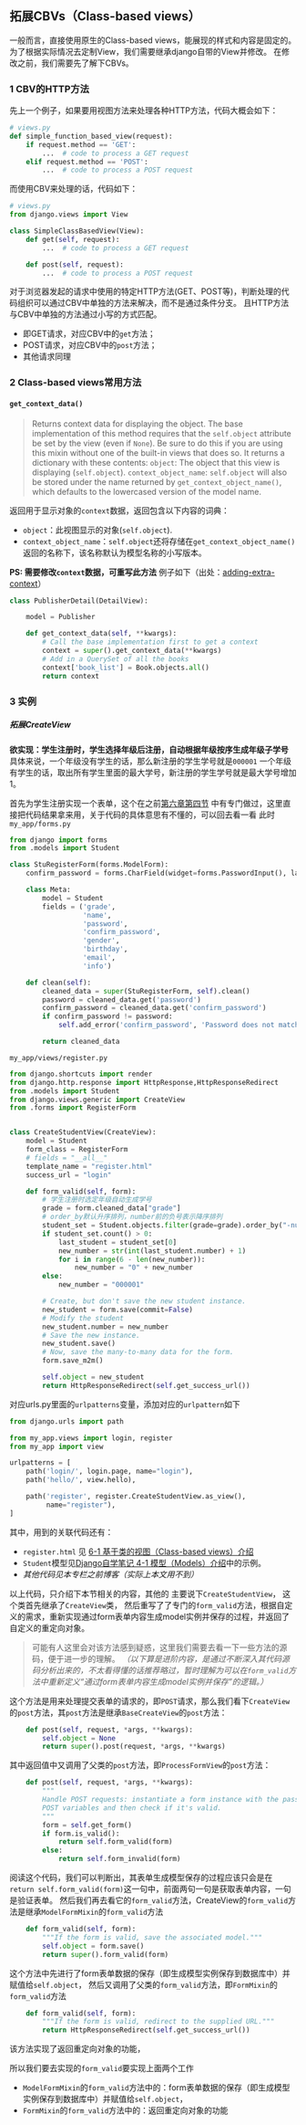 ## 拓展CBVs（Class-based views）
一般而言，直接使用原生的Class-based views，能展现的样式和内容是固定的。
为了根据实际情况去定制View，我们需要继承django自带的View并修改。
在修改之前，我们需要先了解下CBVs。
### 1 CBV的HTTP方法
先上一个例子，如果要用视图方法来处理各种HTTP方法，代码大概会如下：
```python
# views.py
def simple_function_based_view(request):
    if request.method == 'GET':
        ...  # code to process a GET request
    elif request.method == 'POST':
        ...  # code to process a POST request
```
而使用CBV来处理的话，代码如下：
```python
# views.py
from django.views import View

class SimpleClassBasedView(View):
    def get(self, request):
        ...  # code to process a GET request

    def post(self, request):
        ...  # code to process a POST request
```
对于浏览器发起的请求中使用的特定HTTP方法(GET、POST等)，判断处理的代码组织可以通过CBV中单独的方法来解决，而不是通过条件分支。
且HTTP方法与CBV中单独的方法通过小写的方式匹配。
- 即GET请求，对应CBV中的`get`方法；
- POST请求，对应CBV中的`post`方法；
- 其他请求同理

### 2 Class-based views常用方法
####  `get_context_data()`
> Returns context data for displaying the object.
> The base implementation of this method requires that the `self.object` attribute be set by the view (even if `None`). Be sure to do this if you are using this mixin without one of the built-in views that does so.
> It returns a dictionary with these contents:
> `object`: The object that this view is displaying (`self.object`).
> `context_object_name`: `self.object` will also be stored under the name returned by `get_context_object_name()`, which defaults to the lowercased version of the model name.

返回用于显示对象的`context`数据，返回包含以下内容的词典：
- `object`：此视图显示的对象(`self.object`).
- `context_object_name`：`self.object`还将存储在`get_context_object_name()`返回的名称下，该名称默认为模型名称的小写版本。

**PS: 需要修改`context`数据，可重写此方法**
例子如下（出处：[adding-extra-context](https://docs.djangoproject.com/en/2.2/topics/class-based-views/generic-display/#adding-extra-context)）
```python
class PublisherDetail(DetailView):

    model = Publisher

    def get_context_data(self, **kwargs):
        # Call the base implementation first to get a context
        context = super().get_context_data(**kwargs)
        # Add in a QuerySet of all the books
        context['book_list'] = Book.objects.all()
        return context
```

### 3 实例
##### 拓展CreateView
**欲实现：学生注册时，学生选择年级后注册，自动根据年级按序生成年级子学号**
具体来说，一个年级没有学生的话，那么新注册的学生学号就是`000001`
一个年级有学生的话，取出所有学生里面的最大学号，新注册的学生学号就是最大学号增加1。

首先为学生注册实现一个表单，这个在之前[第六章第四节](https://github.com/BigShuang/Django-personal-note-course/blob/main/contents/6/4.md)
中有专门做过，这里直接把代码结果拿来用，关于代码的具体意思有不懂的，可以回去看一看
此时`my_app/forms.py`
```python
from django import forms
from .models import Student

class StuRegisterForm(forms.ModelForm):
    confirm_password = forms.CharField(widget=forms.PasswordInput(), label="确认密码")

    class Meta:
        model = Student
        fields = ('grade',
                  'name',
                  'password',
                  'confirm_password',
                  'gender',
                  'birthday',
                  'email',
                  'info')

    def clean(self):
        cleaned_data = super(StuRegisterForm, self).clean()
        password = cleaned_data.get('password')
        confirm_password = cleaned_data.get('confirm_password')
        if confirm_password != password:
            self.add_error('confirm_password', 'Password does not match.')

        return cleaned_data
```
`my_app/views/register.py`
```python
from django.shortcuts import render
from django.http.response import HttpResponse,HttpResponseRedirect
from .models import Student
from django.views.generic import CreateView
from .forms import RegisterForm


class CreateStudentView(CreateView):
    model = Student
    form_class = RegisterForm
    # fields = "__all__"
    template_name = "register.html"
    success_url = "login"

    def form_valid(self, form):
        # 学生注册时选定年级自动生成学号
        grade = form.cleaned_data["grade"]
        # order_by默认升序排列，number前的负号表示降序排列
        student_set = Student.objects.filter(grade=grade).order_by("-number")
        if student_set.count() > 0:
            last_student = student_set[0]
            new_number = str(int(last_student.number) + 1)
            for i in range(6 - len(new_number)):
                new_number = "0" + new_number
        else:
            new_number = "000001"

        # Create, but don't save the new student instance.
        new_student = form.save(commit=False)
        # Modify the student
        new_student.number = new_number
        # Save the new instance.
        new_student.save()
        # Now, save the many-to-many data for the form.
        form.save_m2m()

        self.object = new_student
        return HttpResponseRedirect(self.get_success_url())
```
对应urls.py里面的`urlpatterns`变量，添加对应的`urlpattern`如下
```python
from django.urls import path

from my_app.views import login, register
from my_app import view

urlpatterns = [
    path('login/', login.page, name="login"),
    path('hello/', view.hello),

    path('register', register.CreateStudentView.as_view(),
         name="register"),
]
```
其中，用到的关联代码还有：
- `register.html` 见 [6-1 基于类的视图（Class-based views）介绍](https://github.com/BigShuang/Django-personal-note-course/blob/main/contents/6/1.md)
- `Student`模型见[Django自学笔记 4-1 模型（Models）介绍](https://github.com/BigShuang/Django-personal-note-course/blob/main/contents/4/1.md)中的示例。
- *其他代码见本专栏之前博客（实际上本文用不到）*

以上代码，只介绍下本节相关的内容，其他的
主要说下`CreateStudentView`，
这个类首先继承了`CreateView`类，
然后重写了了专门的`form_valid`方法，根据自定义的需求，重新实现通过form表单内容生成model实例并保存的过程，并返回了自定义的重定向对象。


> 可能有人这里会对该方法感到疑惑，这里我们需要去看一下一些方法的源码，便于进一步的理解。
> _（以下算是进阶内容，是通过不断深入其代码源码分析出来的，不太看得懂的话推荐略过，暂时理解为可以在`form_valid`方法中重新定义“通过form表单内容生成model实例并保存”的逻辑。）_

这个方法是用来处理提交表单的请求的，即`POST`请求，那么我们看下`CreateView`的`post`方法，其`post`方法是继承`BaseCreateView`的`post`方法：
```python
    def post(self, request, *args, **kwargs):
        self.object = None
        return super().post(request, *args, **kwargs)
```
其中返回值中又调用了父类的`post`方法，即`ProcessFormView`的`post`方法：
```python
    def post(self, request, *args, **kwargs):
        """
        Handle POST requests: instantiate a form instance with the passed
        POST variables and then check if it's valid.
        """
        form = self.get_form()
        if form.is_valid():
            return self.form_valid(form)
        else:
            return self.form_invalid(form)
```
阅读这个代码，我们可以判断出，其表单生成模型保存的过程应该只会是在`return self.form_valid(form)`这一句中，前面两句一句是获取表单内容，一句是验证表单。
然后我们再去看它的`form_valid`方法，CreateView的`form_valid`方法是继承`ModelFormMixin`的`form_valid`方法
```python
    def form_valid(self, form):
        """If the form is valid, save the associated model."""
        self.object = form.save()
        return super().form_valid(form)
```
这个方法中先进行了form表单数据的保存（即生成模型实例保存到数据库中）并赋值给`self.object`，
然后又调用了父类的`form_valid`方法，即`FormMixin`的`form_valid`方法
```python
    def form_valid(self, form):
        """If the form is valid, redirect to the supplied URL."""
        return HttpResponseRedirect(self.get_success_url())
```
该方法实现了返回重定向对象的功能，

所以我们要去实现的`form_valid`要实现上面两个工作

- `ModelFormMixin`的`form_valid`方法中的：form表单数据的保存（即生成模型实例保存到数据库中）并赋值给`self.object`，
- `FormMixin`的`form_valid`方法中的：返回重定向对象的功能
